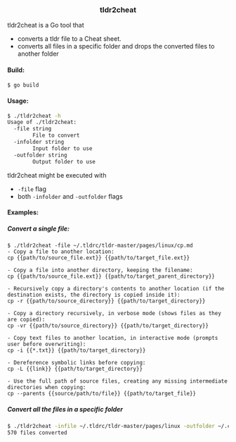 <div align="center"><h3>tldr2cheat</h3></div>

tldr2cheat is a Go tool that
- converts a tldr file to a Cheat sheet.
- converts all files in a specific folder and drops the converted files to another folder

#### Build:

```sh
$ go build
```

#### Usage:

```sh
$ ./tldr2cheat -h
Usage of ./tldr2cheat:
  -file string
        File to convert
  -infolder string
        Input folder to use
  -outfolder string
        Output folder to use
```

tldr2cheat might be executed with
- `-file` flag
- both `-infolder` and `-outfolder` flags

#### Examples:

##### Convert a single file:

```
$ ./tldr2cheat -file ~/.tldrc/tldr-master/pages/linux/cp.md
- Copy a file to another location:
cp {{path/to/source_file.ext}} {{path/to/target_file.ext}}

- Copy a file into another directory, keeping the filename:
cp {{path/to/source_file.ext}} {{path/to/target_parent_directory}}

- Recursively copy a directory's contents to another location (if the destination exists, the directory is copied inside it):
cp -r {{path/to/source_directory}} {{path/to/target_directory}}

- Copy a directory recursively, in verbose mode (shows files as they are copied):
cp -vr {{path/to/source_directory}} {{path/to/target_directory}}

- Copy text files to another location, in interactive mode (prompts user before overwriting):
cp -i {{*.txt}} {{path/to/target_directory}}

- Dereference symbolic links before copying:
cp -L {{link}} {{path/to/target_directory}}

- Use the full path of source files, creating any missing intermediate directories when copying:
cp --parents {{source/path/to/file}} {{path/to/target_file}}
```

##### Convert all the files in a specific folder

```sh
$ ./tldr2cheat -infile ~/.tldrc/tldr-master/pages/linux -outfolder ~/.config/cheat/cheatsheets/personal/
570 files converted
```
